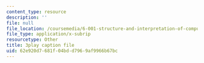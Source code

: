 ```yaml
---
content_type: resource
description: ''
file: null
file_location: /coursemedia/6-001-structure-and-interpretation-of-computer-programs-spring-2005/62e920d7681f04bdd7969af9966b67bc_QVEOq5k6Xi0.srt
file_type: application/x-subrip
resourcetype: Other
title: 3play caption file
uid: 62e920d7-681f-04bd-d796-9af9966b67bc
---
```

